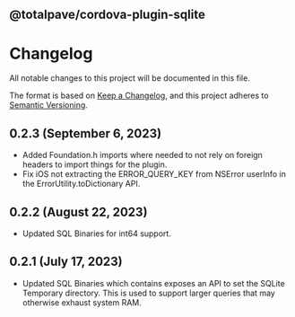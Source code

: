 
@totalpave/cordova-plugin-sqlite
--------------------------------

# Changelog

All notable changes to this project will be documented in this file.

The format is based on [Keep a Changelog](https://keepachangelog.com/en/1.0.0/),
and this project adheres to [Semantic Versioning](https://semver.org/spec/v2.0.0.html).

## 0.2.3 (September 6, 2023)

- Added Foundation.h imports where needed to not rely on foreign headers to import things for the plugin.
- Fix iOS not extracting the ERROR_QUERY_KEY from NSError userInfo in the ErrorUtility.toDictionary API.

## 0.2.2 (August 22, 2023)

- Updated SQL Binaries for int64 support. 

## 0.2.1 (July 17, 2023)

-   Updated SQL Binaries which contains exposes an API to set the SQLite Temporary directory.
    This is used to support larger queries that may otherwise exhaust system RAM.
